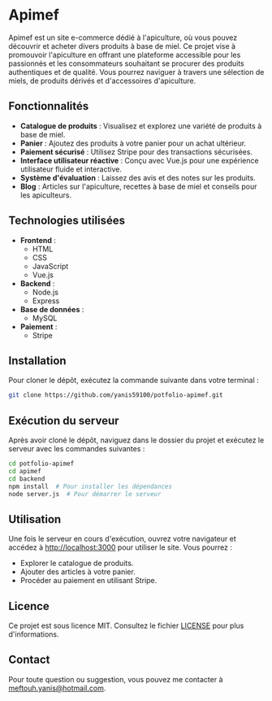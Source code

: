 # Apimef

Apimef est un site e-commerce dédié à l'apiculture, où vous pouvez découvrir et acheter divers produits à base de miel. Ce projet vise à promouvoir l'apiculture en offrant une plateforme accessible pour les passionnés et les consommateurs souhaitant se procurer des produits authentiques et de qualité. Vous pourrez naviguer à travers une sélection de miels, de produits dérivés et d'accessoires d'apiculture.

## Fonctionnalités

- **Catalogue de produits** : Visualisez et explorez une variété de produits à base de miel.
- **Panier** : Ajoutez des produits à votre panier pour un achat ultérieur.
- **Paiement sécurisé** : Utilisez Stripe pour des transactions sécurisées.
- **Interface utilisateur réactive** : Conçu avec Vue.js pour une expérience utilisateur fluide et interactive.
- **Système d'évaluation** : Laissez des avis et des notes sur les produits.
- **Blog** : Articles sur l'apiculture, recettes à base de miel et conseils pour les apiculteurs.

## Technologies utilisées

- **Frontend** : 
  - HTML
  - CSS
  - JavaScript
  - Vue.js
- **Backend** : 
  - Node.js
  - Express
- **Base de données** : 
  - MySQL
- **Paiement** : 
  - Stripe

## Installation

Pour cloner le dépôt, exécutez la commande suivante dans votre terminal :

```bash
git clone https://github.com/yanis59100/potfolio-apimef.git
```

## Exécution du serveur

Après avoir cloné le dépôt, naviguez dans le dossier du projet et exécutez le serveur avec les commandes suivantes :

```bash
cd potfolio-apimef
cd apimef
cd backend
npm install  # Pour installer les dépendances
node server.js  # Pour démarrer le serveur
```

## Utilisation

Une fois le serveur en cours d'exécution, ouvrez votre navigateur et accédez à [http://localhost:3000](http://localhost:3000) pour utiliser le site. Vous pourrez :

- Explorer le catalogue de produits.
- Ajouter des articles à votre panier.
- Procéder au paiement en utilisant Stripe.


## Licence

Ce projet est sous licence MIT. Consultez le fichier [LICENSE](LICENSE) pour plus d'informations.

## Contact

Pour toute question ou suggestion, vous pouvez me contacter à [meftouh.yanis@hotmail.com](meftouh.yanis@hotmail.com).
